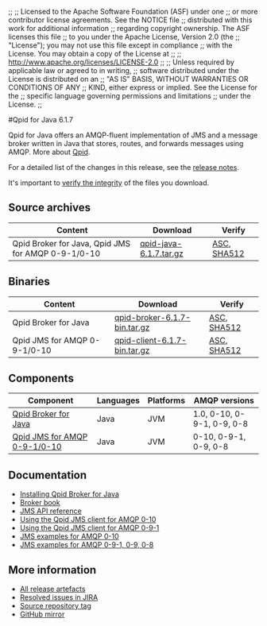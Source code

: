 ;;
;; Licensed to the Apache Software Foundation (ASF) under one
;; or more contributor license agreements.  See the NOTICE file
;; distributed with this work for additional information
;; regarding copyright ownership.  The ASF licenses this file
;; to you under the Apache License, Version 2.0 (the
;; "License"); you may not use this file except in compliance
;; with the License.  You may obtain a copy of the License at
;; 
;;   http://www.apache.org/licenses/LICENSE-2.0
;; 
;; Unless required by applicable law or agreed to in writing,
;; software distributed under the License is distributed on an
;; "AS IS" BASIS, WITHOUT WARRANTIES OR CONDITIONS OF ANY
;; KIND, either express or implied.  See the License for the
;; specific language governing permissions and limitations
;; under the License.
;;

#Qpid for Java 6.1.7

Qpid for Java offers an AMQP-fluent implementation of JMS and a message
broker written in Java that stores, routes, and forwards messages
using AMQP.  More about [Qpid]({{site_url}}/index.html).

For a detailed list of the changes in this release, see the [release
notes](release-notes.html).

It's important to [verify the
integrity]({{site_url}}/download.html#verify-what-you-download) of the
files you download.

## Source archives

| Content | Download | Verify |
|---------|----------|--------|
| Qpid Broker for Java, Qpid JMS for AMQP 0-9-1/0-10 | [qpid-java-6.1.7.tar.gz](http://archive.apache.org/dist/qpid/java/6.1.7/qpid-java-6.1.7.tar.gz) | [ASC](https://archive.apache.org/dist/qpid/java/6.1.7/qpid-java-6.1.7.tar.gz.asc), [SHA512](https://archive.apache.org/dist/qpid/java/6.1.7/qpid-java-6.1.7.tar.gz.sha512) |

## Binaries

| Content | Download | Verify |
|---------|----------|--------|
| Qpid Broker for Java | [qpid-broker-6.1.7-bin.tar.gz](http://archive.apache.org/dist/qpid/java/6.1.7/binaries/qpid-broker-6.1.7-bin.tar.gz) | [ASC](https://archive.apache.org/dist/qpid/java/6.1.7/binaries/qpid-broker-6.1.7-bin.tar.gz.asc), [SHA512](https://archive.apache.org/dist/qpid/java/6.1.7/binaries/qpid-broker-6.1.7-bin.tar.gz.sha512) |
| Qpid JMS for AMQP 0-9-1/0-10 | [qpid-client-6.1.7-bin.tar.gz](http://archive.apache.org/dist/qpid/java/6.1.7/binaries/qpid-client-6.1.7-bin.tar.gz) | [ASC](https://archive.apache.org/dist/qpid/java/6.1.7/binaries/qpid-client-6.1.7-bin.tar.gz.asc), [SHA512](https://archive.apache.org/dist/qpid/java/6.1.7/binaries/qpid-client-6.1.7-bin.tar.gz.sha512) |

## Components

| Component | Languages | Platforms | AMQP versions |
|-----------|-----------|-----------|---------------|
| [Qpid Broker for Java]({{site_url}}/components/broker-j/index.html) | Java | JVM | 1.0, 0-10, 0-9-1, 0-9, 0-8 |
| [Qpid JMS for AMQP 0-9-1/0-10]({{site_url}}/components/jms/amqp-0-x.html) | Java | JVM | 0-10, 0-9-1, 0-9, 0-8 |

## Documentation


<div class="two-column" markdown="1">

 - [Installing Qpid Broker for Java](java-broker/book/Java-Broker-Installation.html)
 - [Broker book](java-broker/book/index.html)
 - [JMS API reference](http://docs.oracle.com/javaee/1.4/api/javax/jms/package-summary.html)
 - [Using the Qpid JMS client for AMQP 0-10](jms-client-0-10/book/index.html)
 - [Using the Qpid JMS client for AMQP 0-9-1](jms-client-0-8/book/index.html)
 - [JMS examples for AMQP 0-10](qpid-jms/examples/index.html)
 - [JMS examples for AMQP 0-9-1, 0-9, 0-8](jms-client-0-8/book/JMS-Client-0-8-Examples.html)

</div>


## More information

 - [All release artefacts](http://archive.apache.org/dist/qpid/java/6.1.7)
 - [Resolved issues in JIRA](https://issues.apache.org/jira/issues/?jql=project+%3D+QPID+AND+fixVersion+%3D+%27qpid-java-6.1.7%27+AND+resolution+%3D+%27fixed%27+ORDER+BY+priority+DESC)
 - [Source repository tag](https://git-wip-us.apache.org/repos/asf/qpid-broker-j.git/tree/refs/tags/6.1.7)
 - [GitHub mirror](https://github.com/apache/qpid-broker-j/tree/6.1.7)

<script type="text/javascript">
  _deferredFunctions.push(function() {
      if ("6.1.7" === "{{current_java_release}}") {
          _modifyCurrentReleaseLinks();
      }
  });
</script>